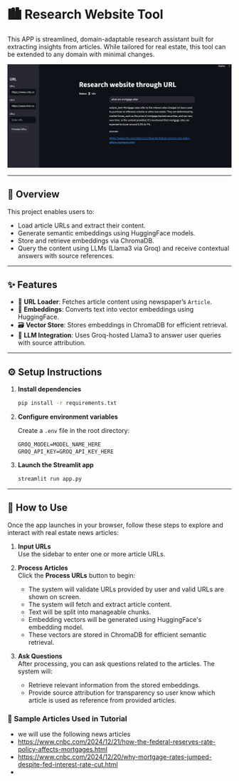 # 🏙️ Research Website Tool

This APP is  streamlined, domain-adaptable research assistant built for extracting insights from  articles. While tailored for real estate, this tool can be extended to any domain with minimal changes.

![Product Screenshot](image.png)

---

## 🚀 Overview

This project enables users to:
- Load article URLs and extract their content.
- Generate semantic embeddings using HuggingFace models.
- Store and retrieve embeddings via ChromaDB.
- Query the content using LLMs (Llama3 via Groq) and receive contextual answers with source references.

---

## ✨ Features

- 🔗 **URL Loader**: Fetches article content using newspaper’s `Article`.
- 🧠 **Embeddings**: Converts text into vector embeddings using HuggingFace.
- 🗃️ **Vector Store**: Stores embeddings in ChromaDB for efficient retrieval.
- 💬 **LLM Integration**: Uses Groq-hosted Llama3 to answer user queries with source attribution.

---

## ⚙️ Setup Instructions

1. **Install dependencies**
    ```bash
    pip install -r requirements.txt
    ```

2. **Configure environment variables**

    Create a `.env` file in the root directory:
    ```env
    GROQ_MODEL=MODEL_NAME_HERE
    GROQ_API_KEY=GROQ_API_KEY_HERE
    ```

3. **Launch the Streamlit app**
    ```bash
    streamlit run app.py
    ```

---


## 🧪 How to Use

Once the app launches in your browser, follow these steps to explore and interact with real estate news articles:

1. **Input URLs**  
   Use the sidebar to enter one or more article URLs.

2. **Process Articles**  
   Click the **Process URLs** button to begin:
   - The system will validate URLs provided by user and valid URLs are shown on screen.
   - The system will fetch and extract article content.
   - Text will be split into manageable chunks.
   - Embedding vectors will be generated using HuggingFace's embedding model.
   - These vectors are stored in ChromaDB for efficient semantic retrieval.

3. **Ask Questions**  
   After processing, you can ask questions related to the articles. The system will:
   - Retrieve relevant information from the stored embeddings.
   - Provide source attribution for transparency so user know which article is used as reference from provided articles.

### 📰 Sample Articles Used in Tutorial

  - we will use the following news articles
  - https://www.cnbc.com/2024/12/21/how-the-federal-reserves-rate-policy-affects-mortgages.html
  - https://www.cnbc.com/2024/12/20/why-mortgage-rates-jumped-despite-fed-interest-rate-cut.html
  -
